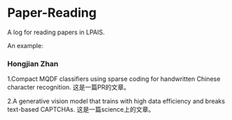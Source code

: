 # Paper-Reading
A log for reading papers in LPAIS.


An example:

### Hongjian Zhan

1.Compact MQDF classifiers using sparse coding for handwritten Chinese character recognition. 这是一篇PR的文章。

2.A generative vision model that trains with high data efficiency and breaks text-based CAPTCHAs. 这是一篇science上的文章。
